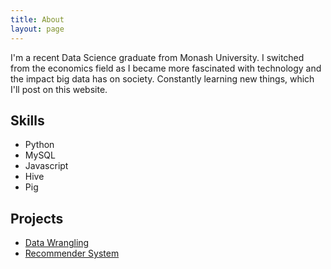 ```yaml
---
title: About
layout: page
---
```


<p>I'm a recent Data Science graduate from Monash University. I switched from the economics field as I became more fascinated with technology and the impact big data has on society. Constantly learning new things, which I'll post on this website.</p>

<h2>Skills</h2>

<ul class="skill-list">
	<li>Python</li>
	<li>MySQL</li>
	<li>Javascript</li>
	<li>Hive</li>
	<li>Pig</li>
</ul>

<h2>Projects</h2>

<ul>
	<li><a href="https://github.com/lawko698/notebooks/wrangling">Data Wrangling</a></li>
	<li><a href="https://github.com/lawko698/notebooks/donors%20choose">Recommender System</a></li>
</ul>

